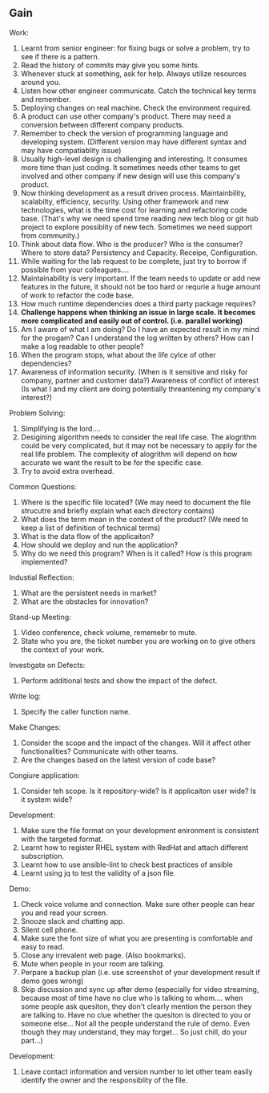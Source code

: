 ## Gain ##
Work: 
1. Learnt from senior engineer: for fixing bugs or solve a problem, try to see if there is a pattern. 
2. Read the history of commits may give you some hints.
3. Whenever stuck at something, ask for help. Always utilize resources around you.
4. Listen how other engineer communicate. Catch the technical key terms and remember. 
5. Deploying changes on real machine. Check the environment required. 
6. A product can use other company's product. There may need a conversion between different company products. 
7. Remember to check the version of programming language and developing system. (Different version may have different syntax and may have compatiablity issue)
8. Usually high-level design is challenging and interesting. It consumes more time than just coding. It sometimes needs other teams to get involved and other company if new design will use this company's product. 
9. Now thinking development as a result driven process. Maintainbility, scalabilty, efficiency, security. Using other framework and new technologies, what is the time cost for learning and refactoring code base. (That's why we need spend time reading new tech blog or git hub project to explore possiblity of new tech. Sometimes we need support from community.)       
10. Think about data flow. Who is the producer? Who is the consumer? Where to store data? Persistency and Capacity. Receipe, Configuration.  
11. While waiting for the lab request to be complete, just try to borrow if possible from your colleagues.... 
12. Maintainability is very important. If the team needs to update or add new features in the future, it should not be too hard or requrie a huge amount of work to refactor the code base.
13. How much runtime dependencies does a third party package requires? 
14. **Challenge happens when thinking an issue in large scale. It becomes more complicated and easily out of control. (i.e. parallel working)**     
15. Am I aware of what I am doing? Do I have an expected result in my mind for the progam? Can I understand the log written by others? How can I make a log readable to other people? 
16. When the program stops, what about the life cylce of other dependencies?     
17. Awareness of information security. (When is it sensitive and risky for company, partner and customer data?) Awareness of conflict of interest (Is what I and my client are doing potentially threantening my company's interest?) 

Problem Solving: 
1. Simplifying is the lord.... 
2. Desigining algorithm needs to consider the real life case. The alogrithm could be very complicated, but it may not be necessary to apply for the real life problem. The complexity of alogrithm will depend on how accurate we want the result to be for the specific case.
3. Try to avoid extra overhead. 

Common Questions: 
1. Where is the specific file located? (We may need to document the file strucutre and briefly explain what each directory contains) 
2. What does the term mean in the context of the product? (We need to keep a list of definition of technical terms)
3. What is the data flow of the applicaiton? 
4. How should we deploy and run the application? 
5. Why do we need this program? When is it called? How is this program implemented? 

Industial Reflection: 
1. What are the persistent needs in market? 
2. What are the obstacles for innovation? 


Stand-up Meeting: 
1. Video conference, check volume, rememebr to mute. 
2. State who you are, the ticket number you are working on to give others the context of your work. 

Investigate on Defects: 
1. Perform additional tests and show the impact of the defect.    

Write log:    
1. Specify the caller function name.    

Make Changes: 
1. Consider the scope and the impact of the changes. Will it affect other functionalities? Communicate with other teams.    
2. Are the changes based on the latest version of code base? 

Congiure application:
1. Consider teh scope. Is it repository-wide? Is it applicaiton user wide? Is it system wide? 

Development: 
1. Make sure the file format on your development enironment is consistent with the targeted format.  
2. Learnt how to register RHEL system with RedHat and attach different subscription. 
3. Learnt how to use ansible-lint to check best practices of ansible
4. Learnt using jq to test the validity of a json file.    

Demo: 
1. Check voice volume and connection. Make sure other people can hear you and read your screen.
2. Snooze slack and chatting app. 
3. Silent cell phone.    
4. Make sure the font size of what you are presenting is comfortable and easy to read. 
5. Close any irrevalent web page. (Also bookmarks). 
6. Mute when people in your room are talking. 
7. Perpare a backup plan (i.e. use screenshot of your development result if demo goes wrong)   
8. Skip discussion and sync up after demo (especially for video streaming, because most of time have no clue who is talking to whom.... when some people ask quesiton, they don't clearly mention the person they are talking to. Have no clue whether the quesiton is directed to you or someone else... Not all the people understand the rule of demo. Even though they may understand, they may forget... So just chill, do your part...)  

Development:
1.  Leave contact information and version number to let other team easily identify the owner and the responsiblity of the file.   










